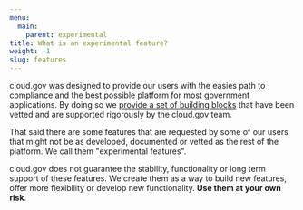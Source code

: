 ```yaml
---
menu:
  main:
    parent: experimental
title: What is an experimental feature?
weight: -1
slug: features
---
```


cloud.gov was designed to provide our users with the easies path to compliance and the best possible platform for most government applications. By doing so we [provide a set of building blocks](/intro/pricing/whats-included/) that have been vetted and are supported rigorously by the cloud.gov team.

That said there are some features that are requested by some of our users that might not be as developed, documented or vetted as the rest of the platform. We call them "experimental features".

cloud.gov does not guarantee the stability, functionality or long term support of these features. We create them as a way to build new features, offer more flexibility or develop new functionality. **Use them at your own risk**.